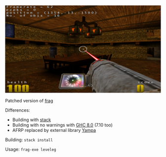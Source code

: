![Haskell frag 3D-shooter screenshot](/Screenshot.png)

Patched version of [frag](https://wiki.haskell.org/Frag)

Differences:
* Building with [stack](http://haskellstack.org)
* Building with no warnings with [GHC 8.0](https://www.haskell.org/ghc/) (7.10 too)
* AFRP replaced by external library [Yampa](https://wiki.haskell.org/Yampa)

Building:
`stack install`

Usage:
`frag-exe leveleg`
